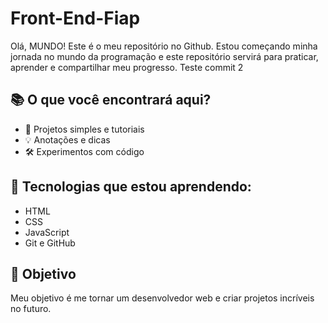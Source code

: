 # Front-End-Fiap
Olá, MUNDO!
Este é o meu repositório no Github. Estou começando minha jornada no mundo da programação  e este repositório servirá para praticar, aprender e compartilhar meu progresso.
Teste commit 2
## 📚 O que você encontrará aqui?
 
- 📝 Projetos simples e tutoriais
- 💡 Anotações e dicas
- 🛠️ Experimentos com código

## 🌱 Tecnologias que estou aprendendo:
 
- HTML
- CSS
- JavaScript
- Git e GitHub

## 🎯 Objetivo
 
Meu objetivo é me tornar um desenvolvedor web e criar projetos incríveis no futuro.
